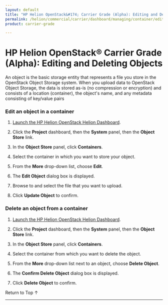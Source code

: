 ```yaml
---
layout: default
title: "HP Helion OpenStack&#174; Carrier Grade (Alpha): Editing and Deleting Objects"
permalink: /helion/commercial/carrier/dashboard/managing/container/edit/
product: carrier-grade

---
```

<!--UNDER REVISION-->

<script>

function PageRefresh {
onLoad="window.refresh"
}

PageRefresh();

</script>

<!--
<p style="font-size: small;"> <a href="/helion/commercial/carrier/ga1/install/">&#9664; PREV</a> | <a href="/helion/commercial/carrier/ga1/install-overview/">&#9650; UP</a> | <a href="/helion/commercial/carrier/ga1/">NEXT &#9654;</a></p> 
-->

# HP Helion OpenStack&#174; Carrier Grade (Alpha): Editing and Deleting Objects

An object is the basic storage entity that represents a file you store in the OpenStack Object Storage system. When you upload data to OpenStack Object Storage, the data is stored as-is (no compression or encryption) and consists of a location (container), the object's name, and any metadata consisting of key/value pairs

### Edit an object in a container ###

1. [Launch the HP Helion OpenStack Helion Dashboard](/helion/openstack/carrier/dashboard/login/).

2. Click the **Project** dashboard, then the **System** panel, then the **Object Store** link.

3. In the **Object Store** panel, click **Containers**.

4. Select the container in which you want to store your object.

5. From the **More** drop-down list, choose **Edit**.

6. The **Edit Object** dialog box is displayed.

7. Browse to and select the file that you want to upload.

8. Click **Update Object** to confirm.

### Delete an object from a container ###

1. [Launch the HP Helion OpenStack Helion Dashboard](/helion/openstack/carrier/dashboard/login/).

2. Click the **Project** dashboard, then the **System** panel, then the **Object Store** link.

3. In the **Object Store** panel, click **Containers**.

4. Select the container from which you want to delete the object.

5. From the **More** drop-down list next to an object, choose **Delete Object**.

6. The **Confirm Delete Object** dialog box is displayed.

7. Click **Delete Object** to confirm.

<a href="#top" style="padding:14px 0px 14px 0px; text-decoration: none;"> Return to Top &#8593; </a>


----
